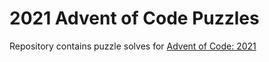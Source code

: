 # 2021 Advent of Code Puzzles

Repository contains puzzle solves for [Advent of Code: 2021](https://adventofcode.com/)
